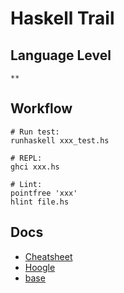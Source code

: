 Haskell Trail
=============

Language Level
--------------

`**`

Workflow
--------

    # Run test:
    runhaskell xxx_test.hs
    
    # REPL:
    ghci xxx.hs
    
    # Lint:
    pointfree 'xxx'
    hlint file.hs

Docs
----

- [Cheatsheet](http://bxt.github.io/Ludus/haskell-cheatsheet/)
- [Hoogle](http://www.haskell.org/hoogle/)
- [base](http://hackage.haskell.org/package/base-4.6.0.1)
